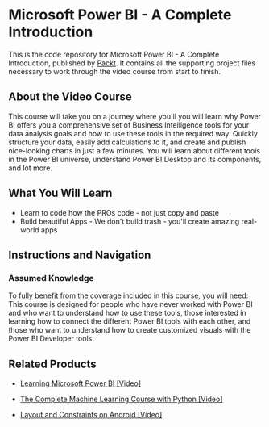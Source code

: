 # Microsoft Power BI - A Complete Introduction
This is the code repository for Microsoft Power BI - A Complete Introduction, published by [Packt](https://www.packtpub.com/?utm_source=github). It contains all the supporting project files necessary to work through the video course from start to finish.
## About the Video Course
This course will take you on a journey where you'll you will learn why Power BI offers you a comprehensive set of Business Intelligence tools for your data analysis goals and how to use these tools in the required way. Quickly structure your data, easily add calculations to it, and create and publish nice-looking charts in just a few minutes. You will learn about different tools in the Power BI universe, understand Power BI Desktop and its components, and lot more. 

<H2>What You Will Learn</H2>
<DIV class=book-info-will-learn-text>
<UL>
<LI>Learn to code how the PROs code - not just copy and paste 
<LI>Build beautiful Apps - We don't build trash - you'll create amazing real-world apps </LI></UL></DIV>

## Instructions and Navigation
### Assumed Knowledge
To fully benefit from the coverage included in this course, you will need:<br/>
This course is designed for people who have never worked with Power BI and who want to understand how to use these tools, those interested in learning how to connect the different Power BI tools with each other, and those who want to understand how to create customized visuals with the Power BI Developer tools.

## Related Products
* [Learning Microsoft Power BI [Video]](https://www.packtpub.com/application-development/layout-and-constraints-android-video?utm_source=github&utm_medium=repository&utm_campaign=9781789809404)

* [The Complete Machine Learning Course with Python [Video]](https://www.packtpub.com/application-development/layout-and-constraints-android-video?utm_source=github&utm_medium=repository&utm_campaign=9781789809404)

* [Layout and Constraints on Android [Video]](https://www.packtpub.com/application-development/layout-and-constraints-android-video?utm_source=github&utm_medium=repository&utm_campaign=9781789809404)

